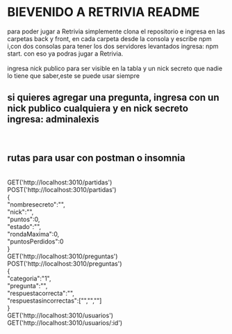 <h1>BIEVENIDO A RETRIVIA README</h1>

para poder jugar a Retrivia simplemente clona el repositorio e ingresa en las carpetas back y front, en cada carpeta desde la consola y escribe npm i,con dos consolas para tener los dos servidores levantados ingresa: npm start.
con eso ya podras jugar a Retrivia.<br />
<br />
ingresa nick publico para ser visible en la tabla y un nick secreto que nadie lo tiene que saber,este se puede usar siempre<br />
<h2>si quieres agregar una pregunta, ingresa con un nick publico cualquiera y en nick secreto ingresa: adminalexis</h2><br />
<h2>rutas para usar con postman o insomnia</h2><br />
GET('http://localhost:3010/partidas')<br />
POST('http://localhost:3010/partidas')<br />
{<br />
        "nombresecreto":"",<br />
        "nick":"",<br />
        "puntos":0,<br />
        "estado":"",<br />
        "rondaMaxima":0,<br />
        "puntosPerdidos":0<br />
}<br />
GET('http://localhost:3010/preguntas')<br />
POST('http://localhost:3010/preguntas')<br />
{<br />
  "categoria":"1",<br />
	"pregunta":"",<br />
	"respuestacorrecta":"",<br />
	"respuestasincorrectas":["","",""]<br />
}<br />
GET('http://localhost:3010/usuarios')<br />
GET('http://localhost:3010/usuarios/:id')<br />
